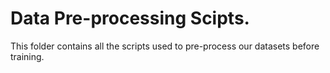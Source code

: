 # Data Pre-processing Scipts.

This folder contains all the scripts used to pre-process our datasets before training.

